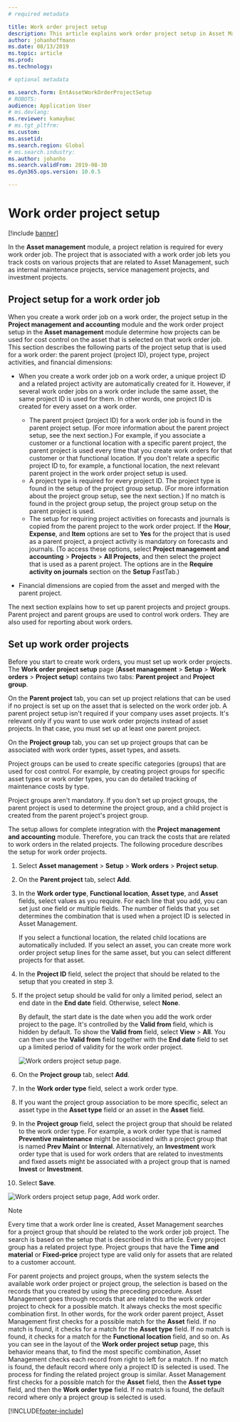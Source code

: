 ```yaml
---
# required metadata

title: Work order project setup
description: This article explains work order project setup in Asset Management.
author: johanhoffmann
ms.date: 08/13/2019
ms.topic: article
ms.prod: 
ms.technology: 

# optional metadata

ms.search.form: EntAssetWorkOrderProjectSetup 
# ROBOTS: 
audience: Application User
# ms.devlang: 
ms.reviewer: kamaybac
# ms.tgt_pltfrm: 
ms.custom: 
ms.assetid: 
ms.search.region: Global
# ms.search.industry: 
ms.author: johanho
ms.search.validFrom: 2019-08-30
ms.dyn365.ops.version: 10.0.5

---
```


# Work order project setup

[!include [banner](../../includes/banner.md)]

 

In the **Asset management** module, a project relation is required for every work order job. The project that is associated with a work order job lets you track costs on various projects that are related to Asset Management, such as internal maintenance projects, service management projects, and investment projects. 

## Project setup for a work order job

When you create a work order job on a work order, the project setup in the **Project management and accounting** module and the work order project setup in the **Asset management** module determine how projects can be used for cost control on the asset that is selected on that work order job. This section describes the following parts of the project setup that is used for a work order: the parent project (project ID), project type, project activities, and financial dimensions:

- When you create a work order job on a work order, a unique project ID and a related project activity are automatically created for it. However, if several work order jobs on a work order include the same asset, the same project ID is used for them. In other words, one project ID is created for every asset on a work order.

    - The parent project (project ID) for a work order job is found in the parent project setup. (For more information about the parent project setup, see the next section.) For example, if you associate a customer or a functional location with a specific parent project, the parent project is used every time that you create work orders for that customer or that functional location. If you don't relate a specific project ID to, for example, a functional location, the next relevant parent project in the work order project setup is used.
    - A project type is required for every project ID. The project type is found in the setup of the project group setup. (For more information about the project group setup, see the next section.) If no match is found in the project group setup, the project group setup on the parent project is used.
    - The setup for requiring project activities on forecasts and journals is copied from the parent project to the work order project. If the **Hour**, **Expense**, and **Item** options are set to **Yes** for the project that is used as a parent project, a project activity is mandatory on forecasts and journals. (To access these options, select **Project management and accounting** \> **Projects** \> **All Projects**, and then select the project that is used as a parent project. The options are in the **Require activity on journals** section on the **Setup** FastTab.)

- Financial dimensions are copied from the asset and merged with the parent project.

The next section explains how to set up parent projects and project groups. Parent project and parent groups are used to control work orders. They are also used for reporting about work orders.

## Set up work order projects

Before you start to create work orders, you must set up work order projects. The **Work order project setup** page (**Asset management** \> **Setup** \> **Work orders** \> **Project setup**) contains two tabs: **Parent project** and **Project group**.

On the **Parent project** tab, you can set up project relations that can be used if no project is set up on the asset that is selected on the work order job. A parent project setup isn't required if your company uses asset projects. It's relevant only if you want to use work order projects instead of asset projects. In that case, you must set up at least one parent project.

On the **Project group** tab, you can set up project groups that can be associated with work order types, asset types, and assets.

Project groups can be used to create specific categories (groups) that are used for cost control. For example, by creating project groups for specific asset types or work order types, you can do detailed tracking of maintenance costs by type.

Project groups aren't mandatory. If you don't set up project groups, the parent project is used to determine the project group, and a child project is created from the parent project's project group.

The setup allows for complete integration with the **Project management and accounting** module. Therefore, you can track the costs that are related to work orders in the related projects. The following procedure describes the setup for work order projects.

1. Select **Asset management** \> **Setup** \> **Work orders** \> **Project setup**.
2. On the **Parent project** tab, select **Add**.
3. In the **Work order type**, **Functional location**, **Asset type**, and **Asset** fields, select values as you require. For each line that you add, you can set just one field or multiple fields. The number of fields that you set determines the combination that is used when a project ID is selected in Asset Management. 

    If you select a functional location, the related child locations are automatically included. If you select an asset, you can create more work order project setup lines for the same asset, but you can select different projects for that asset.

4. In the **Project ID** field, select the project that should be related to the setup that you created in step 3.
5. If the project setup should be valid for only a limited period, select an end date in the **End date** field. Otherwise, select **None**.

    By default, the start date is the date when you add the work order project to the page. It's controlled by the **Valid from** field, which is hidden by default. To show the **Valid from** field, select **View** \> **All**. You can then use the **Valid from** field together with the **End date** field to set up a limited period of validity for the work order project.

    ![Work orders project setup page.](media/17-setup-for-work-orders.png)

6. On the **Project group** tab, select **Add**.
7. In the **Work order type** field, select a work order type.
8. If you want the project group association to be more specific, select an asset type in the **Asset type** field or an asset in the **Asset** field.
9. In the **Project group** field, select the project group that should be related to the work order type. For example, a work order type that is named **Preventive maintenance** might be associated with a project group that is named **Prev Maint** or **Internal**. Alternatively, an **Investment** work order type that is used for work orders that are related to investments and fixed assets might be associated with a project group that is named **Invest** or **Investment**.
10. Select **Save**.

![Work orders project setup page, Add work order.](media/18-setup-for-work-orders.png)

> [!NOTE]
> Every time that a work order line is created, Asset Management searches for a project group that should be related to the work order job project. The search is based on the setup that is described in this article. Every project group has a related project type. Project groups that have the **Time and material** or **Fixed-price** project type are valid only for assets that are related to a customer account.
>
> For parent projects and project groups, when the system selects the available work order project or project group, the selection is based on the records that you created by using the preceding procedure. Asset Management goes through records that are related to the work order project to check for a possible match. It always checks the most specific combination first. In other words, for the work order parent project, Asset Management first checks for a possible match for the **Asset** field. If no match is found, it checks for a match for the **Asset type** field. If no match is found, it checks for a match for the **Functional location** field, and so on. As you can see in the layout of the **Work order project setup** page, this behavior means that, to find the most specific combination, Asset Management checks each record from right to left for a match. If no match is found, the default record where only a project ID is selected is used. The process for finding the related project group is similar. Asset Management first checks for a possible match for the **Asset** field, then the **Asset type** field, and then the **Work order type** field. If no match is found, the default record where only a project group is selected is used.


[!INCLUDE[footer-include](../../../includes/footer-banner.md)]
